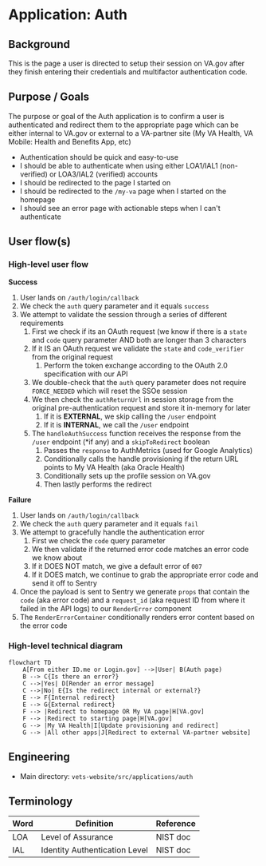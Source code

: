 # Application: Auth

## Background

This is the page a user is directed to setup their session on VA.gov after they finish entering their credentials and multifactor authentication code.


## Purpose / Goals

The purpose or goal of the Auth application is to confirm a user is authenticated and redirect them to the appropriate page which can be either internal to VA.gov or external to a VA-partner site (My VA Health, VA Mobile: Health and Benefits App, etc)

- Authentication should be quick and easy-to-use
- I should be able to authenticate when using either LOA1/IAL1 (non-verified) or LOA3/IAL2 (verified) accounts
- I should be redirected to the page I started on
- I should be redirected to the `/my-va` page when I started on the homepage
- I should see an error page with actionable steps when I can't authenticate


## User flow(s)

### High-level user flow

**Success**
1. User lands on `/auth/login/callback`
2. We check the `auth` query parameter and it equals `success`
3. We attempt to validate the session through a series of different requirements
    1. First we check if its an OAuth request (we know if there is a `state` and `code` query parameter AND both are longer than 3 characters
    2. If it IS an OAuth request we validate the `state` and `code_verifier` from the original request
       1. Perform the token exchange according to the OAuth 2.0 specification with our API
    3. We double-check that the `auth` query parameter does not require `FORCE_NEEDED` which will reset the SSOe session
    4. We then check the `authReturnUrl` in session storage from the original pre-authentication request and store it in-memory for later
        1. If it is **EXTERNAL**, we skip calling the `/user` endpoint
        2. If it is **INTERNAL**, we call the `/user` endpoint
    5. The `handleAuthSuccess` function receives the response from the `/user` endpoint (*if any) and a `skipToRedirect` boolean
        1. Passes the `response` to AuthMetrics (used for Google Analytics)
        2. Conditionally calls the handle provisioning if the return URL points to My VA Health (aka Oracle Health)
        3. Conditionally sets up the profile session on VA.gov
        4. Then lastly performs the redirect

**Failure**
1. User lands on `/auth/login/callback`
2. We check the `auth` query parameter and it equals `fail`
3. We attempt to gracefully handle the authentication error
    1. First we check the `code` query parameter
    2. We then validate if the returned error code matches an error code we know about
    3. If it DOES NOT match, we give a default error of `007`
    4. If it DOES match, we continue to grab the appropriate error code and send it off to Sentry
4. Once the payload is sent to Sentry we generate `props` that contain the `code` (aka error code) and a `request_id` (aka request ID from where it failed in the API logs) to our `RenderError` component
5. The `RenderErrorContainer` conditionally renders error content based on the error code
   
### High-level technical diagram
```mermaid
flowchart TD
    A[From either ID.me or Login.gov] -->|User| B(Auth page)
    B --> C{Is there an error?}
    C -->|Yes| D[Render an error message]
    C -->|No| E{Is the redirect internal or external?}
    E --> F{Internal redirect}
    E --> G{External redirect}
    F --> |Redirect to homepage OR My VA page|H[VA.gov]
    F --> |Redirect to starting page|H[VA.gov]
    G --> |My VA Health|I[Update provisioning and redirect]
    G --> |All other apps|J[Redirect to external VA-partner website]
```

## Engineering

- Main directory: `vets-website/src/applications/auth`

## Terminology

| **Word**    | **Definition**                                                                                                                     | **Reference** |
| ----------- | ---------------------------------------------------------------------------------------------------------------------------------- | ------------- |
| LOA         | Level of Assurance                                                                                                                 | NIST doc      |
| IAL         | Identity Authentication Level                                                                                                      | NIST doc      |

